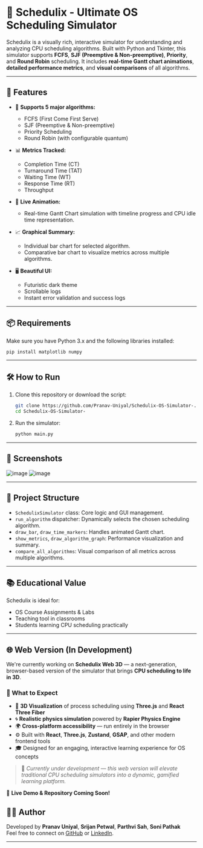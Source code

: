 # 🧠 Schedulix - Ultimate OS Scheduling Simulator

Schedulix is a visually rich, interactive simulator for understanding and analyzing CPU scheduling algorithms. Built with Python and Tkinter, this simulator supports **FCFS**, **SJF (Preemptive & Non-preemptive)**, **Priority**, and **Round Robin** scheduling. It includes **real-time Gantt chart animations**, **detailed performance metrics**, and **visual comparisons** of all algorithms.





---

## 🚀 Features

- 🔁 **Supports 5 major algorithms:**
  - FCFS (First Come First Serve)
  - SJF (Preemptive & Non-preemptive)
  - Priority Scheduling
  - Round Robin (with configurable quantum)

- 📊 **Metrics Tracked:**
  - Completion Time (CT)
  - Turnaround Time (TAT)
  - Waiting Time (WT)
  - Response Time (RT)
  - Throughput

- 🎥 **Live Animation:**
  - Real-time Gantt Chart simulation with timeline progress and CPU idle time representation.

- 📈 **Graphical Summary:**
  - Individual bar chart for selected algorithm.
  - Comparative bar chart to visualize metrics across multiple algorithms.

- 🖥️ **Beautiful UI:**
  - Futuristic dark theme
  - Scrollable logs
  - Instant error validation and success logs

---

## 📦 Requirements

Make sure you have Python 3.x and the following libraries installed:

```bash
pip install matplotlib numpy
```

---

## 🛠️ How to Run

1. Clone this repository or download the script:
   ```bash
   git clone https://github.com/Pranav-Uniyal/Schedulix-OS-Simulator-.git
   cd Schedulix-OS-Simulator-
   ```

2. Run the simulator:
   ```bash
   python main.py
   ```
---

## 📸 Screenshots

![image](https://github.com/user-attachments/assets/f24442e6-838d-496b-b9d2-7fc892d7516f)
![image](https://github.com/user-attachments/assets/9616fe98-b5dc-4ba5-8f92-2ca09a62e85b)

---

## 🧩 Project Structure

- `SchedulixSimulator` class: Core logic and GUI management.
- `run_algorithm` dispatcher: Dynamically selects the chosen scheduling algorithm.
- `draw_bar`, `draw_time_markers`: Handles animated Gantt chart.
- `show_metrics`, `draw_algorithm_graph`: Performance visualization and summary.
- `compare_all_algorithms`: Visual comparison of all metrics across multiple algorithms.

---

## 📚 Educational Value

Schedulix is ideal for:

- OS Course Assignments & Labs
- Teaching tool in classrooms
- Students learning CPU scheduling practically

---

## 🌐 Web Version (In Development)

We're currently working on **Schedulix Web 3D** — a next-generation, browser-based version of the simulator that brings **CPU scheduling to life in 3D**.

### 🔮 What to Expect

- 🧊 **3D Visualization** of process scheduling using **Three.js** and **React Three Fiber**
- 🌀 **Realistic physics simulation** powered by **Rapier Physics Engine**
- 🌍 **Cross-platform accessibility** — run entirely in the browser
- ⚙️ Built with **React**, **Three.js**, **Zustand**, **GSAP**, and other modern frontend tools
- 🎓 Designed for an engaging, interactive learning experience for OS concepts

> 🚧 *Currently under development — this web version will elevate traditional CPU scheduling simulators into a dynamic, gamified learning platform.*

📌 **Live Demo & Repository Coming Soon!**

## 👨‍💻 Author

Developed by **Pranav Uniyal**, **Srijan Petwal**, **Parthvi Sah**, **Soni Pathak**  
Feel free to connect on [GitHub](https://github.com/Pranav-Uniyal) or [LinkedIn](https://www.linkedin.com/in/pranav-uniyal-894801251/).

---

